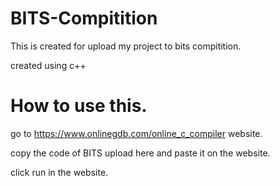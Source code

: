 # BITS-Compitition
This is created for upload my project to bits compitition.

created using c++

# How to use this.
go to https://www.onlinegdb.com/online_c_compiler website.

copy the code of BITS upload here and paste it on the website.

click run in the website.
